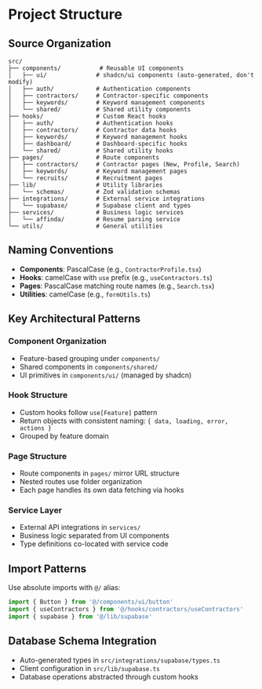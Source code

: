 # Project Structure

## Source Organization

```
src/
├── components/           # Reusable UI components
│   ├── ui/              # shadcn/ui components (auto-generated, don't modify)
│   ├── auth/            # Authentication components
│   ├── contractors/     # Contractor-specific components
│   ├── keywords/        # Keyword management components
│   └── shared/          # Shared utility components
├── hooks/               # Custom React hooks
│   ├── auth/            # Authentication hooks
│   ├── contractors/     # Contractor data hooks
│   ├── keywords/        # Keyword management hooks
│   ├── dashboard/       # Dashboard-specific hooks
│   └── shared/          # Shared utility hooks
├── pages/               # Route components
│   ├── contractors/     # Contractor pages (New, Profile, Search)
│   ├── keywords/        # Keyword management pages
│   └── recruits/        # Recruitment pages
├── lib/                 # Utility libraries
│   └── schemas/         # Zod validation schemas
├── integrations/        # External service integrations
│   └── supabase/        # Supabase client and types
├── services/            # Business logic services
│   └── affinda/         # Resume parsing service
└── utils/               # General utilities
```

## Naming Conventions

- **Components**: PascalCase (e.g., `ContractorProfile.tsx`)
- **Hooks**: camelCase with `use` prefix (e.g., `useContractors.ts`)
- **Pages**: PascalCase matching route names (e.g., `Search.tsx`)
- **Utilities**: camelCase (e.g., `formUtils.ts`)

## Key Architectural Patterns

### Component Organization
- Feature-based grouping under `components/`
- Shared components in `components/shared/`
- UI primitives in `components/ui/` (managed by shadcn)

### Hook Structure
- Custom hooks follow `use[Feature]` pattern
- Return objects with consistent naming: `{ data, loading, error, actions }`
- Grouped by feature domain

### Page Structure
- Route components in `pages/` mirror URL structure
- Nested routes use folder organization
- Each page handles its own data fetching via hooks

### Service Layer
- External API integrations in `services/`
- Business logic separated from UI components
- Type definitions co-located with service code

## Import Patterns

Use absolute imports with `@/` alias:
```typescript
import { Button } from '@/components/ui/button'
import { useContractors } from '@/hooks/contractors/useContractors'
import { supabase } from '@/lib/supabase'
```

## Database Schema Integration
- Auto-generated types in `src/integrations/supabase/types.ts`
- Client configuration in `src/lib/supabase.ts`
- Database operations abstracted through custom hooks